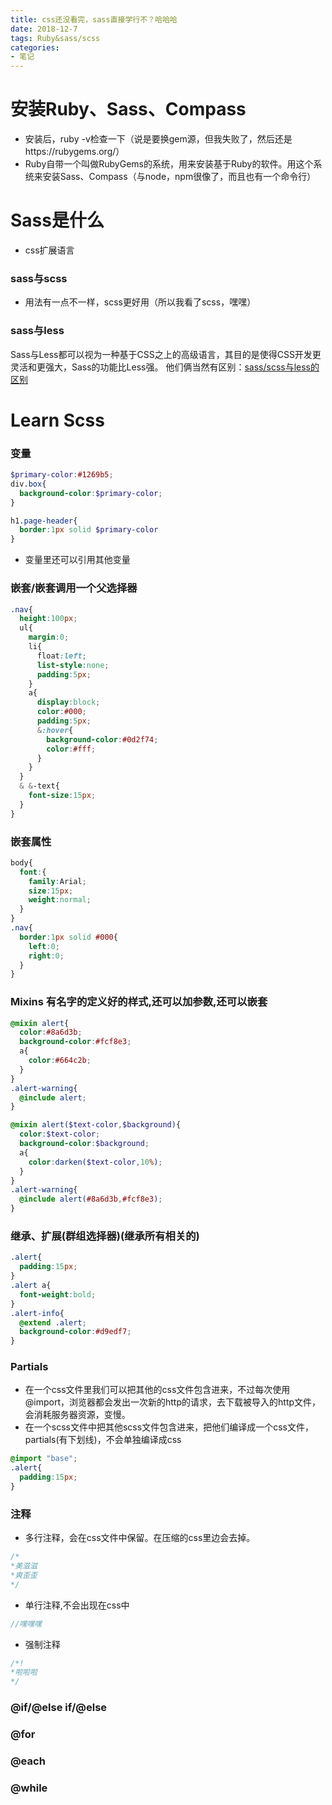 ```yaml
---
title: css还没看完，sass直接学行不？哈哈哈
date: 2018-12-7
tags: Ruby&sass/scss
categories:
- 笔记 
---
```

# 安装Ruby、Sass、Compass
+ 安装后，ruby -v检查一下（说是要换gem源，但我失败了，然后还是https://rubygems.org/）
+ Ruby自带一个叫做RubyGems的系统，用来安装基于Ruby的软件。用这个系统来安装Sass、Compass（与node，npm很像了，而且也有一个命令行）
# Sass是什么
+ css扩展语言
### sass与scss 
+ 用法有一点不一样，scss更好用（所以我看了scss，嘿嘿）
### sass与less
Sass与Less都可以视为一种基于CSS之上的高级语言，其目的是使得CSS开发更灵活和更强大，Sass的功能比Less强。
他们俩当然有区别：[sass/scss与less的区别](https://www.cnblogs.com/wangpenghui522/p/5467560.html)
# Learn Scss
### 变量
```scss
$primary-color:#1269b5;
div.box{
  background-color:$primary-color;
}

h1.page-header{
  border:1px solid $primary-color
}
```
+ 变量里还可以引用其他变量
### 嵌套/嵌套**调用**一个父选择器
```scss
.nav{
  height:100px;
  ul{
    margin:0;
    li{
      float:left;
      list-style:none;
      padding:5px;
    }
    a{
      display:block;
      color:#000;
      padding:5px;
      &:hover{
        background-color:#0d2f74;
        color:#fff;
      }
    }
  }
  & &-text{
    font-size:15px;
  }
}
```
### 嵌套属性
```scss
body{
  font:{
    family:Arial;
    size:15px;
    weight:normal;
  }
}
.nav{
  border:1px solid #000{
    left:0;
    right:0;
  }
}
```
### Mixins 有名字的定义好的样式,还可以加参数,还可以嵌套
```scss
@mixin alert{
  color:#8a6d3b;
  background-color:#fcf8e3;
  a{
    color:#664c2b;
  }
}
.alert-warning{
  @include alert;
}
```
```scss
@mixin alert($text-color,$background){
  color:$text-color;
  background-color:$background;
  a{
    color:darken($text-color,10%);
  }
}
.alert-warning{
  @include alert(#8a6d3b,#fcf8e3);
}
```
### 继承、扩展(群组选择器)(继承所有相关的)
```scss
.alert{
  padding:15px;
}
.alert a{
  font-weight:bold;
}
.alert-info{
  @extend .alert;
  background-color:#d9edf7;
}
```
### Partials
+ 在一个css文件里我们可以把其他的css文件包含进来，不过每次使用@import，浏览器都会发出一次新的http的请求，去下载被导入的http文件，会消耗服务器资源，变慢。
+ 在一个scss文件中把其他scss文件包含进来，把他们编译成一个css文件，partials(有下划线)，不会单独编译成css
```scss
@import "base";
.alert{
  padding:15px;
}
```
### 注释
+ 多行注释，会在css文件中保留。在压缩的css里边会去掉。
```scss
/*
*美滋滋
*爽歪歪
*/
```
+ 单行注释,不会出现在css中
```scss
//嘿嘿嘿
```
+ 强制注释
```scss
/*!
*啦啦啦
*/
```
### @if/@else if/@else
### @for
### @each
### @while



